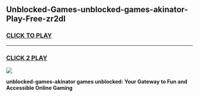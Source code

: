 
## Unblocked-Games-unblocked-games-akinator-Play-Free-zr2dl
<h3>
<a href="https://premium76.site?title=unblocked-games-akinator&ref=24M">CLICK TO PLAY</a></h3>
<hr>

<h3>
<a href="https://premium76.site?title=unblocked-games-akinator&ref=24M">CLICK 2 PLAY</a>
  
</h3>

<a href="https://premium76.site?title=unblocked-games-akinator&ref=24M"><img src="https://clearcache.store/games.png"></a>


**unblocked-games-akinator games unblocked: Your Gateway to Fun and Accessible Online Gaming**
